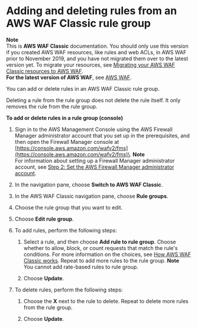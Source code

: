 # Adding and deleting rules from an AWS WAF Classic rule group<a name="classic-rule-group-editing"></a>

**Note**  
This is **AWS WAF Classic** documentation\. You should only use this version if you created AWS WAF resources, like rules and web ACLs, in AWS WAF prior to November 2019, and you have not migrated them over to the latest version yet\. To migrate your resources, see [Migrating your AWS WAF Classic resources to AWS WAF](waf-migrating-from-classic.md)\.  
**For the latest version of AWS WAF**, see [AWS WAF](waf-chapter.md)\. 

You can add or delete rules in an AWS WAF Classic rule group\.

Deleting a rule from the rule group does not delete the rule itself\. It only removes the rule from the rule group\.<a name="classic-rule-group-editing-procedure"></a>

**To add or delete rules in a rule group \(console\)**

1. Sign in to the AWS Management Console using the AWS Firewall Manager administrator account that you set up in the prerequisites, and then open the Firewall Manager console at [https://console.aws.amazon.com/wafv2/fms](https://console.aws.amazon.com/wafv2/fms)\. 
**Note**  
For information about setting up a Firewall Manager administrator account, see [Step 2: Set the AWS Firewall Manager administrator account](enable-integration.md)\.

1. In the navigation pane, choose **Switch to AWS WAF Classic**\.

1. In the AWS WAF Classic navigation pane, choose **Rule groups**\.

1. Choose the rule group that you want to edit\.

1. Choose **Edit rule group**\.

1. To add rules, perform the following steps:

   1. Select a rule, and then choose **Add rule to rule group**\. Choose whether to allow, block, or count requests that match the rule's conditions\. For more information on the choices, see [How AWS WAF Classic works](classic-how-aws-waf-works.md)\. Repeat to add more rules to the rule group\. 
**Note**  
You cannot add rate\-based rules to rule group\.

   1. Choose **Update**\.

1. To delete rules, perform the following steps:

   1. Choose the **X** next to the rule to delete\. Repeat to delete more rules from the rule group\.

   1. Choose **Update**\.